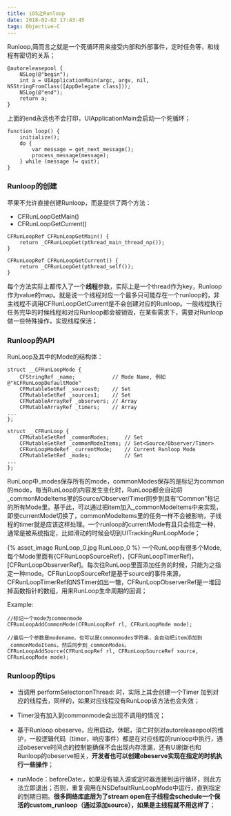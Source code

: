 ```yaml
---
title: iOS之Runloop
date: 2018-02-02 17:43:45
tags: Objective-C
---
```


Runloop,简而言之就是一个死循环用来接受内部和外部事件，定时任务等，和线程有密切的关系；

```
@autoreleasepool {
    NSLog(@"begin");
    int a = UIApplicationMain(argc, argv, nil, 	NSStringFromClass([AppDelegate class]));
    NSLog(@"end");
    return a;
}
```
上面的end永远也不会打印，UIApplicationMain会启动一个死循环；

```
function loop() {
    initialize();
    do {
		var message = get_next_message();
		process_message(message);
    } while (message != quit);
}

```

### Runloop的创建
苹果不允许直接创建Runloop，而是提供了两个方法：

* CFRunLoopGetMain()
* CFRunLoopGetCurrent()

```
CFRunLoopRef CFRunLoopGetMain() {
    return _CFRunLoopGet(pthread_main_thread_np());
}

CFRunLoopRef CFRunLoopGetCurrent() {
    return _CFRunLoopGet(pthread_self());
}
```
每个方法实际上都传入了一个**线程**参数，实际上是一个thread作为key，Runloop作为value的map。就是说一个线程对应一个最多只可能存在一个runloop的，非主线程不调用CFRunLoopGetCurrent是不会创建对应的Runloop。一般线程执行任务完毕的时候线程和对应Runloop都会被销毁，在某些需求下，需要对Runloop做一些特殊操作，实现线程保活；

### Runloop的API
RunLoop及其中的Mode的结构体：

```
struct __CFRunLoopMode {
    CFStringRef _name;            // Mode Name, 例如 @"kCFRunLoopDefaultMode"
    CFMutableSetRef _sources0;    // Set
    CFMutableSetRef _sources1;    // Set
    CFMutableArrayRef _observers; // Array
    CFMutableArrayRef _timers;    // Array
...
};

struct __CFRunLoop {
    CFMutableSetRef _commonModes;     // Set
    CFMutableSetRef _commonModeItems; // Set<Source/Observer/Timer>
    CFRunLoopModeRef _currentMode;    // Current Runloop Mode
    CFMutableSetRef _modes;           // Set
...
};
```
RunLoop中_modes保存所有的mode，commonModes保存的是标记为common的mode，每当RunLoop的内容发生变化时，RunLoop都会自动将_commonModeItems里的Source/Observer/Timer同步到具有“Common”标记的所有Mode里。基于此，可以通过把item加入_commonModeItems中来实现，即使currentMode切换了，commonModeItems里的任务一样不会被影响，子线程的timer就是应该这样处理。一个runloop的currentMode有且只会指定一种，通常是被系统指定，比如滑动的时候会切到UITrackingRunLoopMode；

{% asset_image RunLoop_0.jpg RunLoop_0 %}
一个RunLoop有很多个Mode,每个Mode里面有{CFRunLoopSourceRef}，[CFRunLoopTimerRef]，[CFRunLoopObserverRef]。每次往RunLoop里面添加任务的时候，只能为之指定一种mode。CFRunLoopSourceRef是基于source的事件来源，CFRunLoopTimerRef和NSTimer如出一辙，CFRunLoopObserverRef是一堆回掉函数指针的数组，用来RunLoop生命周期的回调；

Example:

```
//标记一个mode为commonmode
CFRunLoopAddCommonMode(CFRunLoopRef rl, CFRunLoopMode mode);	

//最后一个参数是modename，也可以是commonmodes字符串，会自动把item添加到_commonModeItems，然后同步到_commonModes。
CFRunLoopAddSource(CFRunLoopRef rl, CFRunLoopSourceRef source, CFRunLoopMode mode); 

```

### Runloop的tips

* 当调用 performSelector:onThread: 时，实际上其会创建一个Timer 加到对应的线程去，同样的，如果对应线程没有RunLoop该方法也会失效；

* Timer没有加入到commonmode会出现不调用的情况；

* 基于Runloop obeserve，应用启动，休眠，消亡时刻对autoreleasepool的维护，一般逻辑代码（timer，响应事件）都是在对应线程的runloop中执行，通过obeserve时间点的控制能确保不会出现内存泄漏，还有UI刷新也和Runloop的obeserve相关，**开发者也可以创建obeserve实现在指定的时机执行一些操作**；

* runMode：beforeDate:，如果没有输入源或定时器连接到运行循环，则此方法立即退出；否则，重复调用在NSDefaultRunLoopMode中运行，直到指定的到期日期。**很多网络库底层为了stream open在子线程会schedule一个保活的custom_runloop（通过添加source），如果是主线程就不用这样了**；
